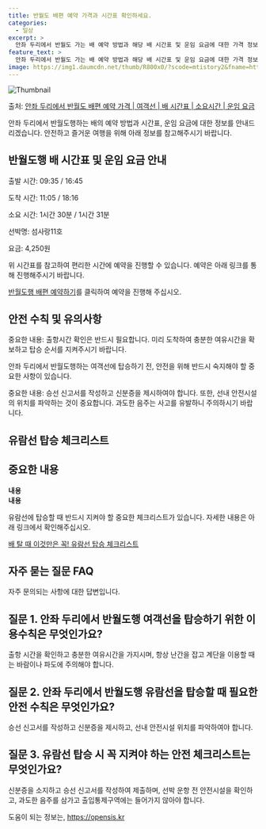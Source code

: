 ```yaml
---
title: 반월도 배편 예약 가격과 시간표 확인하세요. 
categories:
  - 일상
excerpt: >
  안좌 두리에서 반월도 가는 배 예약 방법과 해당 배 시간표 및 운임 요금에 대한 가격 정보를 안내 드리겠습니다. 안전하고 재밋는 반월도행 여행을 위해 아래 정보 참고하시기 바랍니다. 반월도행 배편 예약하기 👈 클릭안좌 두리에서 반월도행 배 시간표출발 시간도착 시간소요 시간선박명요금09:3511:051시간 30분섬사랑11호4,250원16:4518:161시간 31분섬사랑11호4,250원반월도행 배편 예약하기 👈 클릭안좌 두리에서 반월도행 여객선 탑승 시 이용수칙 안좌 두리에서 반월도행 여객선에 탑승하기 전 알아야 할 중요한 안전 수칙을 소개합니다. 중요한 내용출항시간 확인: 배 출항시간을 꼭 확인해야 합니다.미리 도착: 혼잡을 피하기 위해 충분한 여유시간을 가지고 매표소에 미리 도착해야 합니다.탑승 순서: ..
feature_text: >
  안좌 두리에서 반월도 가는 배 예약 방법과 해당 배 시간표 및 운임 요금에 대한 가격 정보를 안내 드리겠습니다. 안전하고 재밋는 반월도행 여행을 위해 아래 정보 참고하시기 바랍니다. 반월도행 배편 예약하기 👈 클릭안좌 두리에서 반월도행 배 시간표출발 시간도착 시간소요 시간선박명요금09:3511:051시간 30분섬사랑11호4,250원16:4518:161시간 31분섬사랑11호4,250원반월도행 배편 예약하기 👈 클릭안좌 두리에서 반월도행 여객선 탑승 시 이용수칙 안좌 두리에서 반월도행 여객선에 탑승하기 전 알아야 할 중요한 안전 수칙을 소개합니다. 중요한 내용출항시간 확인: 배 출항시간을 꼭 확인해야 합니다.미리 도착: 혼잡을 피하기 위해 충분한 여유시간을 가지고 매표소에 미리 도착해야 합니다.탑승 순서: ..
image: https://img1.daumcdn.net/thumb/R800x0/?scode=mtistory2&fname=https%3A%2F%2Fblog.kakaocdn.net%2Fdn%2Fd0SeAn%2FbtsHCUcfjDM%2FZ5fInbtY2YMjVSfud6R2R0%2Fimg.webp
---
```


![Thumbnail](https://img1.daumcdn.net/thumb/R800x0/?scode=mtistory2&fname=https%3A%2F%2Fblog.kakaocdn.net%2Fdn%2Fd0SeAn%2FbtsHCUcfjDM%2FZ5fInbtY2YMjVSfud6R2R0%2Fimg.webp)

<p>출처: <a href="https://opensis.kr/entry/%EC%95%88%EC%A2%8C-%EB%91%90%EB%A6%AC%EC%97%90%EC%84%9C-%EB%B0%98%EC%9B%94%EB%8F%84-%EB%B0%B0%ED%8E%B8-%EC%98%88%EC%95%BD-%EA%B0%80%EA%B2%A9-%EC%97%AC%EA%B0%9D%EC%84%A0-%EB%B0%B0-%EC%8B%9C%EA%B0%84%ED%91%9C-%EC%86%8C%EC%9A%94%EC%8B%9C%EA%B0%84-%EC%9A%B4%EC%9E%84-%EC%9A%94%EA%B8%88" rel="dofollow">안좌 두리에서 반월도 배편 예약 가격 | 여객선 | 배 시간표 | 소요시간 | 운임 요금</a> </p>

안좌 두리에서 반월도행하는 배의 예약 방법과 시간표, 운임 요금에 대한 정보를 안내드리겠습니다. 안전하고 즐거운 여행을 위해 아래 정보를
참고해주시기 바랍니다.

## 반월도행 배 시간표 및 운임 요금 안내

출발 시간: 09:35 / 16:45

도착 시간: 11:05 / 18:16

소요 시간: 1시간 30분 / 1시간 31분

선박명: 섬사랑11호

요금: 4,250원

위 시간표를 참고하여 편리한 시간에 예약을 진행할 수 있습니다. 예약은 아래 링크를 통해 진행해주시기 바랍니다.

[반월도행 배편 예약하기](예약링크)를 클릭하여 예약을 진행해 주십시오.

## 안전 수칙 및 유의사항

중요한 내용: 출항시간 확인은 반드시 필요합니다. 미리 도착하여 충분한 여유시간을 확보하고 탑승 순서를 지켜주시기 바랍니다.

안좌 두리에서 반월도행하는 여객선에 탑승하기 전, 안전을 위해 반드시 숙지해야 할 중요한 사항이 있습니다.

중요한 내용: 승선 신고서를 작성하고 신분증을 제시하여야 합니다. 또한, 선내 안전시설의 위치를 파악하는 것이 중요합니다. 과도한 음주는
사고를 유발하니 주의하시기 바랍니다.

## 유람선 탑승 체크리스트

**중요한 내용**  
---  
**내용**  
**내용**  
  
유람선에 탑승할 때 반드시 지켜야 할 중요한 체크리스트가 있습니다. 자세한 내용은 아래 링크에서 확인해주십시오.

[배 탈 때 이것만은 꼭! 유람선 탑승 체크리스트](https://opensis.kr/entry/%EC%95%88%EC%A2%8C-%EB%91%90%EB%A6%AC%EC%97%90%EC%84%9C-%EB%B0%98%EC%9B%94%EB%8F%84-%EB%B0%B0%ED%8E%B8-%EC%98%88%EC%95%BD-%EA%B0%80%EA%B2%A9-%EC%97%AC%EA%B0%9D%EC%84%A0-%EB%B0%B0-%EC%8B%9C%EA%B0%84%ED%91%9C-%EC%86%8C%EC%9A%94%EC%8B%9C%EA%B0%84-%EC%9A%B4%EC%9E%84-%EC%9A%94%EA%B8%88)

## 자주 묻는 질문 FAQ

자주 문의되는 사항에 대한 답변입니다.

## 질문 1. 안좌 두리에서 반월도행 여객선을 탑승하기 위한 이용수칙은 무엇인가요?

출항 시간을 확인하고 충분한 여유시간을 가지시며, 항상 난간을 잡고 계단을 이용할 때는 바람이나 파도에 주의해야 합니다.

## 질문 2. 안좌 두리에서 반월도행 유람선을 탑승할 때 필요한 안전 수칙은 무엇인가요?

승선 신고서를 작성하고 신분증을 제시하고, 선내 안전시설 위치를 파악하여야 합니다.

## 질문 3. 유람선 탑승 시 꼭 지켜야 하는 안전 체크리스트는 무엇인가요?

신분증을 소지하고 승선 신고서를 작성하여 제출하며, 선박 운항 전 안전시설을 확인하고, 과도한 음주를 삼가고 출입통제구역에는 들어가지 않아야
합니다.

 

도움이 되는 정보는, <a href="https://opensis.kr" rel="dofollow">https://opensis.kr</a>


